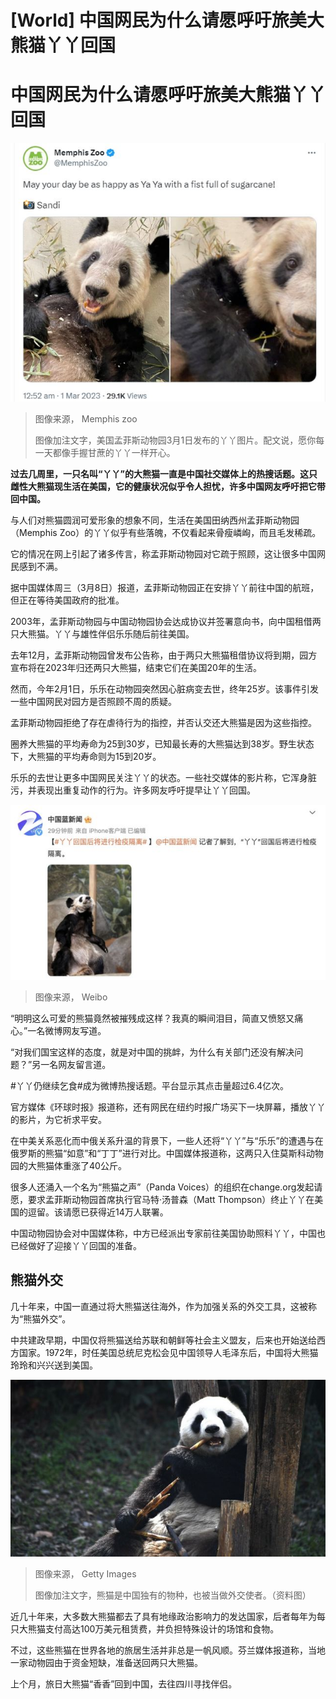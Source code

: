 # [World] 中国网民为什么请愿呼吁旅美大熊猫丫丫回国

#  中国网民为什么请愿呼吁旅美大熊猫丫丫回国


![孟菲斯动物园](_128885821_capture.png)

> 图像来源，  Memphis zoo
>
> 图像加注文字，美国孟菲斯动物园3月1日发布的丫丫图片。配文说，愿你每一天都像手握甘蔗的丫丫一样开心。

**过去几周里，一只名叫“丫丫”的大熊猫一直是中国社交媒体上的热搜话题。这只雌性大熊猫现生活在美国，它的健康状况似乎令人担忧，许多中国网友呼吁把它带回中国。**

与人们对熊猫圆润可爱形象的想象不同，生活在美国田纳西州孟菲斯动物园（Memphis Zoo）的丫丫似乎有些落魄，不仅看起来骨瘦嶙峋，而且毛发稀疏。

它的情况在网上引起了诸多传言，称孟菲斯动物园对它疏于照顾，这让很多中国网民感到不满。

据中国媒体周三（3月8日）报道，孟菲斯动物园正在安排丫丫前往中国的航班，但正在等待美国政府的批准。

2003年，孟菲斯动物园与中国动物园协会达成协议并签署意向书，向中国租借两只大熊猫。丫丫与雄性伴侣乐乐随后前往美国。

去年12月，孟菲斯动物园曾发布公告称，由于两只大熊猫租借协议将到期，园方宣布将在2023年归还两只大熊猫，结束它们在美国20年的生活。

然而，今年2月1日，乐乐在动物园突然因心脏病变去世，终年25岁。该事件引发一些中国网民对园方是否照顾不周的质疑。

孟菲斯动物园拒绝了存在虐待行为的指控，并否认交还大熊猫是因为这些指控。

圈养大熊猫的平均寿命为25到30岁，已知最长寿的大熊猫达到38岁。野生状态下，大熊猫的平均寿命则为15到20岁。

乐乐的去世让更多中国网民关注丫丫的状态。一些社交媒体的影片称，它浑身脏污，并表现出重复动作的行为。许多网友呼吁提早让丫丫回国。

![丫丫引发中国网民关注的图片](_128885822_55copy.jpg)

> 图像来源，  Weibo

“明明这么可爱的熊猫竟然被摧残成这样？我真的瞬间泪目，简直又愤怒又痛心。”一名微博网友写道。

“对我们国宝这样的态度，就是对中国的挑衅，为什么有关部门还没有解决问题？”另一名网友留言道。

#丫丫仍继续乞食#成为微博热搜话题。平台显示其点击量超过6.4亿次。

官方媒体《环球时报》报道称，还有网民在纽约时报广场买下一块屏幕，播放丫丫的影片，为它祈求平安。

在中美关系恶化而中俄关系升温的背景下，一些人还将“丫丫”与“乐乐”的遭遇与在俄罗斯的熊猫“如意”和“丁丁”进行对比。中国媒体报道称，这两只入住莫斯科动物园的大熊猫体重涨了40公斤。

很多人还涌入一个名为“熊猫之声”（Panda Voices）的组织在change.org发起请愿，要求孟菲斯动物园首席执行官马特·汤普森（Matt Thompson）终止丫丫在美国的逗留。该请愿已获得近14万人联署。

中国动物园协会对中国媒体称，中方已经派出专家前往美国协助照料丫丫，中国也已经做好了迎接丫丫回国的准备。

##  熊猫外交

几十年来，中国一直通过将大熊猫送往海外，作为加强关系的外交工具，这被称为“熊猫外交”。

中共建政早期，中国仅将熊猫送给苏联和朝鲜等社会主义盟友，后来也开始送给西方国家。1972年，时任美国总统尼克松会见中国领导人毛泽东后，中国将大熊猫玲玲和兴兴送到美国。

![熊猫是中国独有的物种，也被当做外交使者。（资料图）](_128885826_-gettyimages.jpg)

> 图像来源，  Getty Images
>
> 图像加注文字，熊猫是中国独有的物种，也被当做外交使者。（资料图）

近几十年来，大多数大熊猫都去了具有地缘政治影响力的发达国家，后者每年为每只大熊猫支付高达100万美元租赁费，并负担特殊设计的场馆和食物。

不过，这些熊猫在世界各地的旅居生活并非总是一帆风顺。芬兰媒体报道称，当地一家动物园由于资金短缺，准备送回两只大熊猫。

上个月，旅日大熊猫“香香”回到中国，去往四川寻找伴侣。


